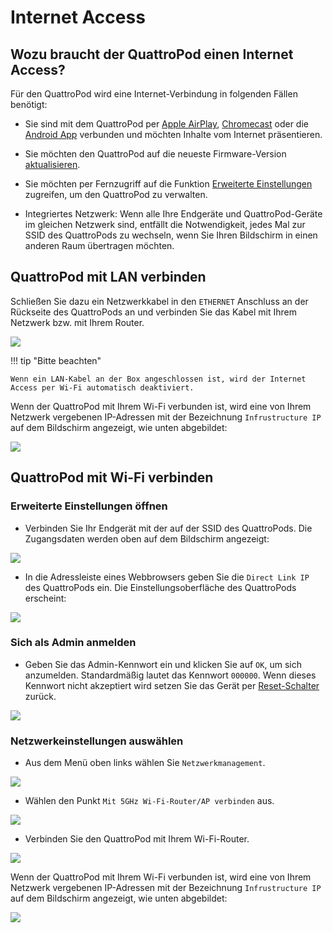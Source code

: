 # Internet Access

## Wozu braucht der QuattroPod einen Internet Access?

Für den QuattroPod wird eine Internet-Verbindung in folgenden Fällen benötigt:

* Sie sind mit dem QuattroPod per [Apple AirPlay](airplay.md), [Chromecast](chromecast.md) oder die [Android App](quickstart.md#b-die-quattropod-app-unter-android) verbunden und möchten Inhalte vom Internet präsentieren.

* Sie möchten den QuattroPod auf die neueste Firmware-Version [aktualisieren](firmware-upgrade.md).

* Sie möchten per Fernzugriff auf die Funktion [Erweiterte Einstellungen](adv.settings.md) zugreifen, um den QuattroPod zu verwalten.
  
* Integriertes Netzwerk: Wenn alle Ihre Endgeräte und QuattroPod-Geräte im gleichen Netzwerk sind, entfällt die Notwendigkeit, jedes Mal zur SSID des QuattroPods zu wechseln, wenn Sie Ihren Bildschirm in einen anderen Raum übertragen möchten.

## QuattroPod mit LAN verbinden

Schließen Sie dazu ein Netzwerkkabel in den `ETHERNET` Anschluss an der Rückseite des QuattroPods an und verbinden Sie das Kabel mit Ihrem Netzwerk bzw. mit Ihrem Router.

![](/assets/img/QuattroPod_ports.png)

!!! tip "Bitte beachten"
    
	Wenn ein LAN-Kabel an der Box angeschlossen ist, wird der Internet Access per Wi-Fi automatisch deaktiviert.

Wenn der QuattroPod mit Ihrem Wi-Fi verbunden ist, wird eine von Ihrem Netzwerk vergebenen IP-Adressen mit der Bezeichnung `Infrustructure IP` auf dem Bildschirm angezeigt, wie unten abgebildet:

![](/assets/img/QuattroPod_IP.png)

## QuattroPod mit Wi-Fi verbinden

### Erweiterte Einstellungen öffnen

* Verbinden Sie Ihr Endgerät mit der auf der SSID des QuattroPods. Die Zugangsdaten werden oben auf dem Bildschirm angezeigt:

![](/assets/img/quattropod.ssid.connect.png)

* In die Adressleiste eines Webbrowsers geben Sie die `Direct Link IP` des QuattroPods ein. Die Einstellungsoberfläche des QuattroPods erscheint:

![](/assets/img/quattropod_directIP.connect.png)

### Sich als Admin anmelden

* Geben Sie das Admin-Kennwort ein und klicken Sie auf `OK`, um sich anzumelden. Standardmäßig lautet das Kennwort `000000`. Wenn dieses Kennwort nicht akzeptiert wird setzen Sie das Gerät per [Reset-Schalter](reset.md#hardreset) zurück.

![](/assets/img/QuattroPod-Login.png)

### Netzwerkeinstellungen auswählen

* Aus dem Menü oben links wählen Sie `Netzwerkmanagement`.

![](/assets/img/quattropod.select.network.png)

* Wählen den Punkt `Mit 5GHz Wi-Fi-Router/AP verbinden` aus.

![](/assets/img/quattropod.select.connect5ghz.png)

* Verbinden Sie den QuattroPod mit Ihrem Wi-Fi-Router.

![](/assets/img/Wifi_Internet.png)

Wenn der QuattroPod mit Ihrem Wi-Fi verbunden ist, wird eine von Ihrem Netzwerk vergebenen IP-Adressen mit der Bezeichnung `Infrustructure IP` auf dem Bildschirm angezeigt, wie unten abgebildet:

![](/assets/img/QuattroPod_IP.png)